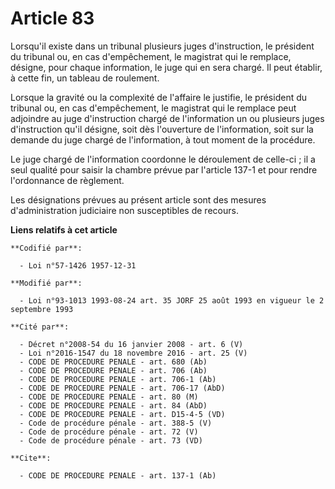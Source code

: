 # Article 83

Lorsqu'il existe dans un tribunal plusieurs juges d'instruction, le président du tribunal ou, en cas d'empêchement, le
magistrat qui le remplace, désigne, pour chaque information, le juge qui en sera chargé. Il peut établir, à cette fin, un
tableau de roulement.

Lorsque la gravité ou la complexité de l'affaire le justifie, le président du tribunal ou, en cas d'empêchement, le magistrat
qui le remplace peut adjoindre au juge d'instruction chargé de l'information un ou plusieurs juges d'instruction qu'il
désigne, soit dès l'ouverture de l'information, soit sur la demande du juge chargé de l'information, à tout moment de la
procédure.

Le juge chargé de l'information coordonne le déroulement de celle-ci ; il a seul qualité pour saisir la chambre prévue par
l'article 137-1 et pour rendre l'ordonnance de règlement.

Les désignations prévues au présent article sont des mesures d'administration judiciaire non susceptibles de recours.

**Liens relatifs à cet article**

	**Codifié par**:

	  - Loi n°57-1426 1957-12-31

	**Modifié par**:

	  - Loi n°93-1013 1993-08-24 art. 35 JORF 25 août 1993 en vigueur le 2 septembre 1993

	**Cité par**:

	  - Décret n°2008-54 du 16 janvier 2008 - art. 6 (V)
	  - Loi n°2016-1547 du 18 novembre 2016 - art. 25 (V)
	  - CODE DE PROCEDURE PENALE - art. 680 (Ab)
	  - CODE DE PROCEDURE PENALE - art. 706 (Ab)
	  - CODE DE PROCEDURE PENALE - art. 706-1 (Ab)
	  - CODE DE PROCEDURE PENALE - art. 706-17 (AbD)
	  - CODE DE PROCEDURE PENALE - art. 80 (M)
	  - CODE DE PROCEDURE PENALE - art. 84 (AbD)
	  - CODE DE PROCEDURE PENALE - art. D15-4-5 (VD)
	  - Code de procédure pénale - art. 388-5 (V)
	  - Code de procédure pénale - art. 72 (V)
	  - Code de procédure pénale - art. 73 (VD)

	**Cite**:

	  - CODE DE PROCEDURE PENALE - art. 137-1 (Ab)
